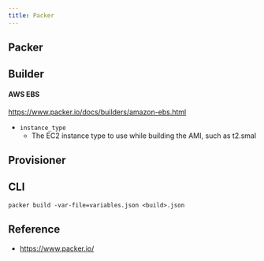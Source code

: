 ```yaml
---
title: Packer
---
```


## Packer

## Builder

#### AWS EBS
https://www.packer.io/docs/builders/amazon-ebs.html


* `instance_type`
    *  The EC2 instance type to use while building the AMI, such as t2.smal

## Provisioner

## CLI

```
packer build -var-file=variables.json <build>.json
```

## Reference
* https://www.packer.io/
